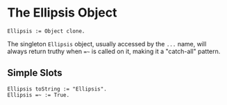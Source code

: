 
# The Ellipsis Object

    Ellipsis := Object clone.

The singleton `Ellipsis` object, usually accessed by the `...` name,
will always return truthy when `=~` is called on it, making it a
"catch-all" pattern.

## Simple Slots

    Ellipsis toString := "Ellipsis".
    Ellipsis =~ := True.
